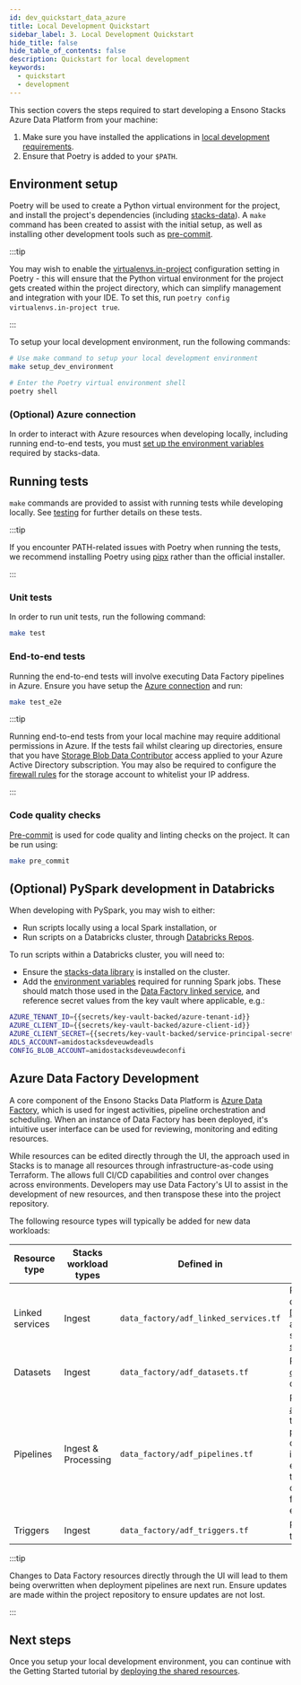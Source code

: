 ```yaml
---
id: dev_quickstart_data_azure
title: Local Development Quickstart
sidebar_label: 3. Local Development Quickstart
hide_title: false
hide_table_of_contents: false
description: Quickstart for local development
keywords:
  - quickstart
  - development
---
```


This section covers the steps required to start developing a Ensono Stacks Azure Data Platform from your machine:

1. Make sure you have installed the applications in [local development requirements](./requirements_data_azure.md#local-development).
2. Ensure that Poetry is added to your `$PATH`.

## Environment setup

Poetry will be used to create a Python virtual environment for the project, and install the project's dependencies (including [stacks-data](../data_engineering/stacks_data_utilities.md)). A `make` command has been created to assist with the initial setup, as well as installing other development tools such as [pre-commit](#code-quality-checks).

:::tip

You may wish to enable the [virtualenvs.in-project](https://python-poetry.org/docs/configuration/#virtualenvsin-project) configuration setting in Poetry - this will ensure that the Python virtual environment for the project gets created within the project directory, which can simplify management and integration with your IDE. To set this, run `poetry config virtualenvs.in-project true`.

:::

To setup your local development environment, run the following commands:

```bash
# Use make command to setup your local development environment
make setup_dev_environment

# Enter the Poetry virtual environment shell
poetry shell
```

### (Optional) Azure connection

In order to interact with Azure resources when developing locally, including running end-to-end tests, you must [set up the environment variables](../data_engineering/stacks_data_utilities.md#azure-environment-variables) required by stacks-data.

## Running tests

`make` commands are provided to assist with running tests while developing locally. See [testing](../data_engineering/testing_data_azure.md) for further details on these tests.

:::tip

If you encounter PATH-related issues with Poetry when running the tests, we recommend installing Poetry using
[pipx](https://python-poetry.org/docs/#installing-with-pipx) rather than the official installer.

:::

### Unit tests

In order to run unit tests, run the following command:

```bash
make test
```

### End-to-end tests

Running the end-to-end tests will involve executing Data Factory pipelines in Azure. Ensure you have setup the [Azure connection](#optional-azure-connection) and run:

```bash
make test_e2e
```

:::tip

Running end-to-end tests from your local machine may require additional permissions in Azure. If the tests fail whilst clearing up directories, ensure that you have [Storage Blob Data Contributor](https://learn.microsoft.com/en-us/azure/role-based-access-control/built-in-roles#storage-blob-data-contributor) access applied to your Azure Active Directory subscription. You may also be required to configure the [firewall rules](https://learn.microsoft.com/en-us/azure/storage/common/storage-network-security) for the storage account to whitelist your IP address.

:::

### Code quality checks

[Pre-commit](https://pre-commit.com/) is used for code quality and linting checks on the project. It can be run using:

```bash
make pre_commit
```

## (Optional) PySpark development in Databricks

When developing with PySpark, you may wish to either:

- Run scripts locally using a local Spark installation, or
- Run scripts on a Databricks cluster, through [Databricks Repos](https://learn.microsoft.com/en-us/azure/databricks/repos/).

To run scripts within a Databricks cluster, you will need to:

- Ensure the [stacks-data library](../data_engineering/stacks_data_utilities.md) is installed on the cluster.
- Add the [environment variables](../data_engineering/stacks_data_utilities.md#azure-environment-variables) required for running Spark jobs. These should match those used in the [Data Factory linked service](https://github.com/Ensono/stacks-azure-data/blob/main/de_workloads/shared_resources/data_factory/adf_linked_services.tf), and reference secret values from the key vault where applicable, e.g.:

```bash
AZURE_TENANT_ID={{secrets/key-vault-backed/azure-tenant-id}}
AZURE_CLIENT_ID={{secrets/key-vault-backed/azure-client-id}}
AZURE_CLIENT_SECRET={{secrets/key-vault-backed/service-principal-secret}}
ADLS_ACCOUNT=amidostacksdeveuwdeadls
CONFIG_BLOB_ACCOUNT=amidostacksdeveuwdeconfi
```

## Azure Data Factory Development

A core component of the Ensono Stacks Data Platform is [Azure Data Factory](https://learn.microsoft.com/en-us/azure/data-factory/), which is used for ingest activities, pipeline orchestration and scheduling. When an instance of Data Factory has been deployed, it's intuitive user interface can be used for reviewing, monitoring and editing resources.

While resources can be edited directly through the UI, the approach used in Stacks is to manage all resources through infrastructure-as-code using Terraform. The allows full CI/CD capabilities and control over changes across environments. Developers may use Data Factory's UI to assist in the development of new resources, and then transpose these into the project repository.

The following resource types will typically be added for new data workloads:

| Resource type | Stacks workload types | Defined in | Notes |
| ----- | ----- | ----- | ----- |
| Linked services | Ingest | `data_factory/adf_linked_services.tf` | Refer to Microsoft documentation for up-to-date details on [connector types supported by Data Factory](https://learn.microsoft.com/en-us/azure/data-factory/connector-overview), and Terraform documentation for adding [custom linked services](https://registry.terraform.io/providers/hashicorp/azurerm/latest/docs/resources/data_factory_linked_custom_service). Core linked services are added during deployment of [shared resources](./shared_resources_deployment_azure.md). |
| Datasets | Ingest | `data_factory/adf_datasets.tf` | Refer to Terraform documentation for adding [custom datasets](https://registry.terraform.io/providers/hashicorp/azurerm/latest/docs/resources/data_factory_custom_dataset). Core datasets are added during deployment of [shared resources](./shared_resources_deployment_azure.md). |
| Pipelines | Ingest & Processing | `data_factory/adf_pipelines.tf` | Pipelines are deployed using the Terraform [azurerm_resource_group_template_deployment](https://registry.terraform.io/providers/hashicorp/azurerm/latest/docs/resources/resource_group_template_deployment) type. These refer to a JSON file containing the pipeline definition. The pipeline definition JSON can be obtained after creating pipelines interactively through the Data Factory UI. If editing a pipeline in the Data Factory UI, click the `{}` icon to view the underlying JSON - this can then be copied into the workload's JSON file in the project repo (under the `resources` element). |
| Triggers | Ingest | `data_factory/adf_triggers.tf` | Refer to Terraform documentation for adding triggers, e.g. [tumbling window triggers](https://registry.terraform.io/providers/hashicorp/azurerm/latest/docs/resources/data_factory_tumbling_window). |

:::tip

Changes to Data Factory resources directly through the UI will lead to them being overwritten when deployment pipelines are next run. Ensure updates are made within the project repository to ensure updates are not lost.

:::

## Next steps

Once you setup your local development environment, you can continue with the Getting Started tutorial by [deploying the shared resources](./shared_resources_deployment_azure.md).
